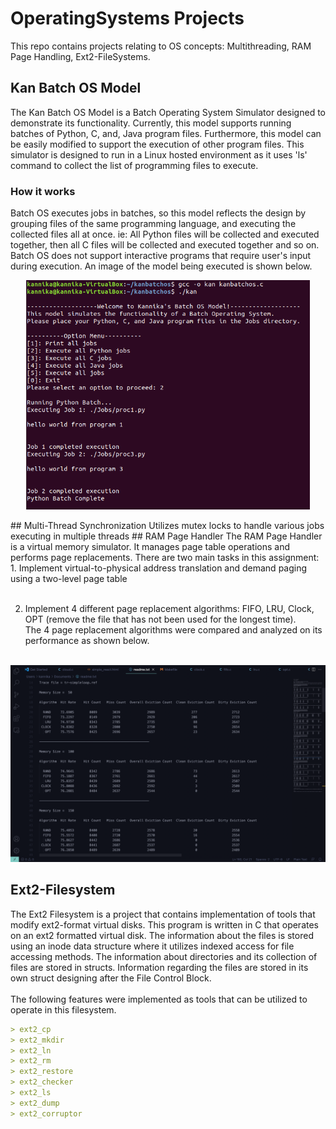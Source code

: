 # OperatingSystems Projects
This repo contains projects relating to OS concepts: Multithreading, RAM Page Handling, Ext2-FileSystems.
## Kan Batch OS Model
The Kan Batch OS Model is a Batch Operating System Simulator designed to demonstrate its functionality. Currently, this model supports running batches of Python, C, and, Java program files. Furthermore, this model can be easily modified to support the execution of other program files. This simulator is designed to run in a Linux hosted environment as it uses 'ls' command to collect the list of programming files to execute.
### How it works
Batch OS executes jobs in batches, so this model reflects the design by grouping files of the same programming language, and executing the collected files all at once.  ie: All Python files will be collected and executed together, then all C files will be collected and executed together and so on. Batch OS does not support interactive programs that require user's input during execution. An image of the model being executed is shown below.
<p align="center">
  <img alt="Light" src="osp1.png" width="90%">
</p>
## Multi-Thread Synchronization
Utilizes mutex locks to handle various jobs executing in multiple threads
## RAM Page Handler
The RAM Page Handler is a virtual memory simulator. It manages page table operations and performs page replacements. There are two main tasks in this assignment:<br/>
1. Implement virtual-to-physical address translation and demand paging using a two-level page table <br/><br/>

2. Implement 4 different page replacement algorithms: FIFO, LRU, Clock, OPT (remove the file that has not been used for the longest time). <br/>
The 4 page replacement algorithms were compared and analyzed on its performance as shown below. <br/><br/>

![Quote](https://github.com/kannikakabilar/OperatingSystems-Projects/blob/main/RAM-Page-Handler/analysis_shot.png)
## Ext2-Filesystem
The Ext2 Filesystem is a project that contains implementation of tools that modify ext2-format virtual disks. This program is written in C that operates on an ext2 formatted virtual disk. The information about the files is stored using an inode data structure where it utilizes indexed access for file accessing methods. The information about directories and its collection of files are stored in structs. Information regarding the files are stored in its own struct designing after the File Control Block. <br/><br/>
The following features were implemented as tools that can be utilized to operate in this filesystem.<br/>
```md
> ext2_cp
> ext2_mkdir
> ext2_ln
> ext2_rm
> ext2_restore
> ext2_checker
> ext2_ls
> ext2_dump
> ext2_corruptor
```
